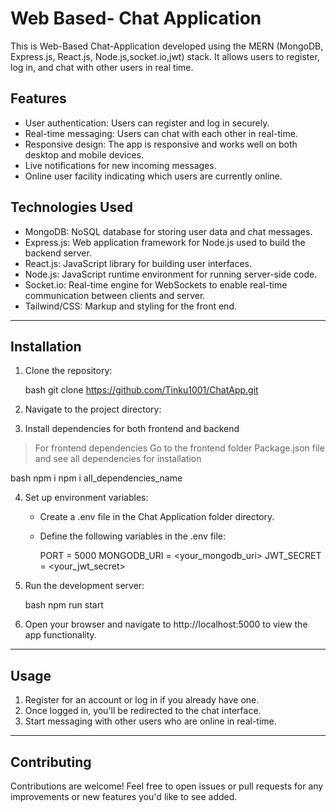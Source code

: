 # Web Based- Chat Application
This is Web-Based Chat-Application developed using the MERN (MongoDB, Express.js, React.js, Node.js,socket.io,jwt) stack. It allows users to register, log in, and chat with other users in real time.

## Features

- User authentication: Users can register and log in securely.
- Real-time messaging: Users can chat with each other in real-time.
- Responsive design: The app is responsive and works well on both desktop and mobile devices.
- Live notifications for new incoming messages.
- Online user facility indicating which users are currently online.


## Technologies Used

- MongoDB: NoSQL database for storing user data and chat messages.
- Express.js: Web application framework for Node.js used to build the backend server.
- React.js: JavaScript library for building user interfaces.
- Node.js: JavaScript runtime environment for running server-side code.
- Socket.io: Real-time engine for WebSockets to enable real-time communication between clients and server.
- Tailwind/CSS: Markup and styling for the front end.

---

## Installation

1. Clone the repository:

   bash
   git clone https://github.com/Tinku1001/ChatApp.git
   

2. Navigate to the project directory:   

3. Install dependencies for both frontend and backend
> For frontend dependencies Go to the frontend folder Package.json file
  and see all dependencies for installation

bash
 npm i 
 npm i all_dependencies_name 


4. Set up environment variables:
   
   - Create a .env file in the Chat Application folder directory.
   - Define the following variables in the .env file:
     
     PORT = 5000
     MONGODB_URI = <your_mongodb_uri>
     JWT_SECRET = <your_jwt_secret>
     

5. Run the development server:

   bash
   npm run start
   

6. Open your browser and navigate to http://localhost:5000 to view the app functionality.

---

## Usage

1. Register for an account or log in if you already have one.
2. Once logged in, you'll be redirected to the chat interface.
3. Start messaging with other users who are online in real-time.

---

## Contributing

Contributions are welcome! Feel free to open issues or pull requests for any improvements or new features you'd like to see added.
